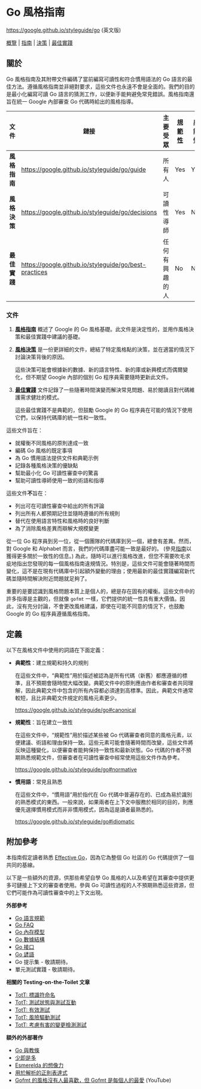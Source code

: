 # Go 風格指南

<https://google.github.io/styleguide/go> (英文版)

[概覽](index) | [指南](guide) | [決策](decisions) |
[最佳實踐](best-practices)

<a id="about"></a>

## 關於

Go 風格指南及其附帶文件編碼了當前編寫可讀性和符合慣用語法的 Go 語言的最佳方法。遵循風格指南並非絕對要求，這些文件也永遠不會是全面的。我們的目的是最小化編寫可讀 Go 語言的猜測工作，以便新手能夠避免常見錯誤。風格指南還旨在統一 Google 內部審查 Go 代碼時給出的風格指導。

| 文件         | 鏈接                                                    | 主要受眾       | [規範性] | [典範性] |
| ------------ | ------------------------------------------------------- | -------------- | -------- | -------- |
| **風格指南** | <https://google.github.io/styleguide/go/guide>          | 所有人         | Yes      | Yes      |
| **風格決策** | <https://google.github.io/styleguide/go/decisions>      | 可讀性導師     | Yes      | No       |
| **最佳實踐** | <https://google.github.io/styleguide/go/best-practices> | 任何有興趣的人 | No       | No       |

[規範性]: #normative
[典範性]: #canonical

<a id="docs"></a>

### 文件

1. **[風格指南](https://google.github.io/styleguide/go/guide)** 概述了 Google 的 Go 風格基礎。此文件是決定性的，並用作風格決策和最佳實踐中建議的基礎。

1. **[風格決策](https://google.github.io/styleguide/go/decisions)** 是一份更詳細的文件，總結了特定風格點的決策，並在適當的情況下討論決策背後的原因。

   這些決策可能會根據新的數據、新的語言特性、新的庫或新興模式而偶爾變化，但不期望 Google 內部的個別 Go 程序員需要隨時更新此文件。

1. **[最佳實踐](https://google.github.io/styleguide/go/best-practices)** 文件記錄了一些隨著時間演變而解決常見問題、易於閱讀且對代碼維護需求健壯的模式。

   這些最佳實踐不是典範的，但鼓勵 Google 的 Go 程序員在可能的情況下使用它們，以保持代碼庫的統一性和一致性。

這些文件旨在：

- 就權衡不同風格的原則達成一致
- 編碼 Go 風格的既定事項
- 為 Go 慣用語法提供文件和典範示例
- 記錄各種風格決策的優缺點
- 幫助最小化 Go 可讀性審查中的驚喜
- 幫助可讀性導師使用一致的術語和指導

這些文件**不**旨在：

- 列出可在可讀性審查中給出的所有評論
- 列出所有人都預期記住並隨時遵循的所有規則
- 替代在使用語言特性和風格時的良好判斷
- 為了消除風格差異而辯解大規模變更

從一位 Go 程序員到另一位，從一個團隊的代碼庫到另一個，總會有差異。然而，對 Google 和 Alphabet 而言，我們的代碼庫盡可能一致是最好的。 (參見[指南](guide#consistency)以獲得更多關於一致性的信息。) 為此，隨時可以進行風格改進，但您不需要吹毛求疵地指出您發現的每一個風格指南違規情況。特別是，這些文件可能會隨著時間而變化，這不是在現有代碼庫中引起額外變動的理由；使用最新的最佳實踐編寫新代碼並隨時間解決附近問題就足夠了。

重要的是要認識到風格問題本質上是個人的，總是存在固有的權衡。這些文件中的許多指導是主觀的，但就像 `gofmt` 一樣，它們提供的統一性具有重大價值。因此，沒有充分討論，不會更改風格建議，即使在可能不同意的情況下，也鼓勵 Google 的 Go 程序員遵循風格指南。

<a id="definitions"></a>

## 定義

以下在風格文件中使用的詞語在下面定義：

- **典範性**：建立規範和持久的規則
  <a id="canonical"></a>

  在這些文件中，“典範性”用於描述被認為是所有代碼（新舊）都應遵循的標準，且不預期會隨時間大幅改變。典範文件中的原則應由作者和審查者共同理解，因此典範文件中包含的所有內容都必須達到高標準。因此，典範文件通常較短，且比非典範文件規定的風格元素更少。

  <https://google.github.io/styleguide/go#canonical>

- **規範性**：旨在建立一致性 <a id="normative"></a>

  在這些文件中，“規範性”用於描述某些被 Go 代碼審查者同意的風格元素，以便建議、術語和理由保持一致。這些元素可能會隨著時間而改變，這些文件將反映這種變化，以便審查者能夠保持一致性和最新狀態。Go 代碼的作者不預期熟悉規範文件，但審查者在可讀性審查中經常使用這些文件作為參考。

  <https://google.github.io/styleguide/go#normative>

- **慣用語**：常見且熟悉 <a id="idiomatic"></a>

  在這些文件中，“慣用語”用於指代在 Go 代碼中普遍存在的、已成為易於識別的熟悉模式的東西。一般來說，如果兩者在上下文中服務於相同的目的，則應優先選擇慣用模式而非非慣用模式，因為這是讀者最熟悉的。

  <https://google.github.io/styleguide/go#idiomatic>

<a id="references"></a>

## 附加參考

本指南假定讀者熟悉 [Effective Go]，因為它為整個 Go 社區的 Go 代碼提供了一個共同的基線。

以下是一些額外的資源，供那些希望自學 Go 風格的人以及希望在其審查中提供更多可鏈接上下文的審查者使用。參與 Go 可讀性過程的人不預期熟悉這些資源，但它們可能作為可讀性審查中的上下文出現。

[Effective Go]: https://go.dev/doc/effective_go

**外部參考**

- [Go 語言規範](https://go.dev/ref/spec)
- [Go FAQ](https://go.dev/doc/faq)
- [Go 內存模型](https://go.dev/ref/mem)
- [Go 數據結構](https://research.swtch.com/godata)
- [Go 接口](https://research.swtch.com/interfaces)
- [Go 諺語](https://go-proverbs.github.io/)
- <a id="gotip"></a> Go 提示集 - 敬請期待。
- <a id="unit-testing-practices"></a> 單元測試實踐 - 敬請期待。

**相關的 Testing-on-the-Toilet 文章**

- [TotT: 標識符命名][tott-431]
- [TotT: 測試狀態與測試互動][tott-281]
- [TotT: 有效測試][tott-324]
- [TotT: 風險驅動測試][tott-329]
- [TotT: 考慮有害的變更檢測測試][tott-350]

[tott-431]: https://testing.googleblog.com/2017/10/code-health-identifiernamingpostforworl.html
[tott-281]: https://testing.googleblog.com/2013/03/testing-on-toilet-testing-state-vs.html
[tott-324]: https://testing.googleblog.com/2014/05/testing-on-toilet-effective-testing.html
[tott-329]: https://testing.googleblog.com/2014/05/testing-on-toilet-risk-driven-testing.html
[tott-350]: https://testing.googleblog.com/2015/01/testing-on-toilet-change-detector-tests.html

**額外的外部著作**

- [Go 與教條](https://research.swtch.com/dogma)
- [少即是多](https://commandcenter.blogspot.com/2012/06/less-is-exponentially-more.html)
- [Esmerelda 的想像力](https://commandcenter.blogspot.com/2011/12/esmereldas-imagination.html)
- [用於解析的正則表達式](https://commandcenter.blogspot.com/2011/08/regular-expressions-in-lexing-and.html)
- [Gofmt 的風格沒有人最喜歡，但 Gofmt 是每個人的最愛](https://www.youtube.com/watch?v=PAAkCSZUG1c&t=8m43s)
  (YouTube)
